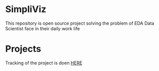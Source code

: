 # SimpliViz
This repository is open source project solving the problem of EDA Data Scientist face in their daily work life

# Projects
Tracking of the project is doen [HERE](https://github.com/navjotsingh151/SimpliViz/projects/1)
